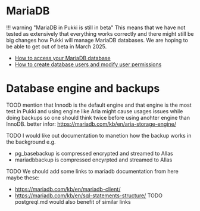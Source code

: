 # MariaDB
!!! warning "MariaDB in Pukki is still in beta"
    This means that we have not tested as extensively that everything works correctly and there
    might still be big changes how Pukki will manage MariaDB databases. We are hoping to be able
    to get out of beta in March 2025.
    


* [How to access your MariaDB database](mariadb-accessing.md)
* [How to create database users and modify user permissions](mariadb-permissions.md)

# Database engine and backups
TOOD mention that Innodb is the default engine and that engine is the most test in Pukki and using
engine like Aria might cause usages issues while doing backups so one should think twice before
using anohter engine than InnoDB.
better infor:  https://mariadb.com/kb/en/aria-storage-engine/

TODO I would like out documentation to manetion how the backup works in the background e.g. 
  * pg_basebackup is compressed encrypted and streamed to Allas
  * mariadbbackup is compressed encyrpted and streamed to Allas

TODO We should add some links to mariadb documentation from here maybe these:
  * https://mariadb.com/kb/en/mariadb-client/
  * https://mariadb.com/kb/en/sql-statements-structure/
TODO postgreql.md would also benefit of similar links
